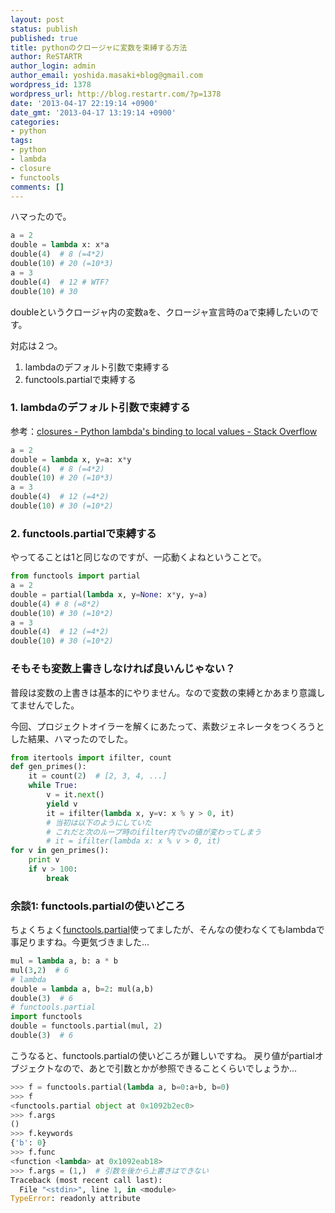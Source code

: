 ```yaml
---
layout: post
status: publish
published: true
title: pythonのクロージャに変数を束縛する方法
author: ReSTARTR
author_login: admin
author_email: yoshida.masaki+blog@gmail.com
wordpress_id: 1378
wordpress_url: http://blog.restartr.com/?p=1378
date: '2013-04-17 22:19:14 +0900'
date_gmt: '2013-04-17 13:19:14 +0900'
categories:
- python
tags:
- python
- lambda
- closure
- functools
comments: []
---
```

ハマったので。

```python
a = 2
double = lambda x: x*a
double(4)  # 8 (=4*2)
double(10) # 20 (=10*3)
a = 3
double(4)  # 12 # WTF?
double(10) # 30
```

doubleというクロージャ内の変数aを、クロージャ宣言時のaで束縛したいのです。

対応は２つ。

1. lambdaのデフォルト引数で束縛する
2. functools.partialで束縛する

### 1. lambdaのデフォルト引数で束縛する

参考：[closures - Python lambda's binding to local values - Stack Overflow](http://stackoverflow.com/questions/10452770/python-lambdas-binding-to-local-values)

```python
a = 2
double = lambda x, y=a: x*y
double(4)  # 8 (=4*2)
double(10) # 20 (=10*3)
a = 3
double(4)  # 12 (=4*2)
double(10) # 30 (=10*2)
```

### 2. functools.partialで束縛する

やってることは1と同じなのですが、一応動くよねということで。

```python
from functools import partial
a = 2
double = partial(lambda x, y=None: x*y, y=a)
double(4) # 8 (=8*2)
double(10) # 30 (=10*2)
a = 3
double(4)  # 12 (=4*2)
double(10) # 30 (=10*2)
```

### そもそも変数上書きしなければ良いんじゃない？

普段は変数の上書きは基本的にやりません。なので変数の束縛とかあまり意識してませんでした。

今回、プロジェクトオイラーを解くにあたって、素数ジェネレータをつくろうとした結果、ハマったのでした。

```python
from itertools import ifilter, count
def gen_primes():
    it = count(2)  # [2, 3, 4, ...]
    while True:
        v = it.next()
        yield v
        it = ifilter(lambda x, y=v: x % y > 0, it)
        # 当初は以下のようにしていた
        # これだと次のループ時のifilter内でvの値が変わってしまう
        # it = ifilter(lambda x: x % v > 0, it)
for v in gen_primes():
    print v
    if v > 100:
        break
```

### 余談1: functools.partialの使いどころ
ちょくちょく[functools.partial](http://docs.python.jp/2.7/library/functools.html#functools.partial)使ってましたが、そんなの使わなくてもlambdaで事足りますね。今更気づきました...

```python
mul = lambda a, b: a * b
mul(3,2)  # 6
# lambda
double = lambda a, b=2: mul(a,b)
double(3)  # 6
# functools.partial
import functools
double = functools.partial(mul, 2)
double(3)  # 6
```

こうなると、functools.partialの使いどころが難しいですね。
戻り値がpartialオブジェクトなので、あとで引数とかが参照できることくらいでしょうか...

```python
>>> f = functools.partial(lambda a, b=0:a+b, b=0)
>>> f
<functools.partial object at 0x1092b2ec0>
>>> f.args
()
>>> f.keywords
{'b': 0}
>>> f.func
<function <lambda> at 0x1092eab18>
>>> f.args = (1,)  # 引数を後から上書きはできない
Traceback (most recent call last):
  File "<stdin>", line 1, in <module>
TypeError: readonly attribute
```
